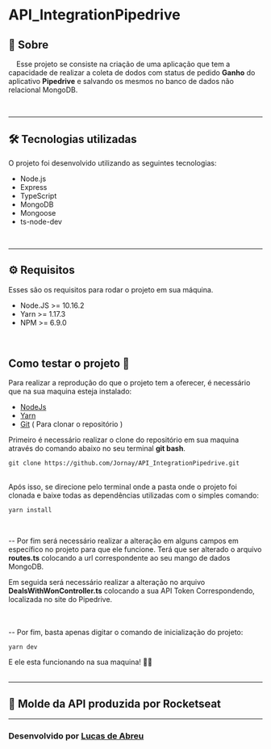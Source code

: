 # API_IntegrationPipedrive




## 📃 **Sobre**

&nbsp;&nbsp;&nbsp;&nbsp;Esse projeto se consiste na criação de uma aplicação que tem a capacidade de realizar a coleta de dodos com status de pedido **Ganho** do aplicativo **Pipedrive** e salvando os mesmos no banco de dados não relacional MongoDB. <br>

<br>

---

## 🛠 **Tecnologias utilizadas**

O projeto foi desenvolvido utilizando as seguintes tecnologias:

- Node.js
- Express
- TypeScript
- MongoDB
- Mongoose
- ts-node-dev
<br>

--- 

 ## ⚙ **Requisitos**

Esses são os requisitos para rodar o projeto em sua máquina.

- Node.JS >= 10.16.2
- Yarn >= 1.17.3
- NPM >= 6.9.0
<br> 

## **Como testar o projeto** 🔧

Para realizar a reprodução do que o projeto tem a oferecer, é necessário que na sua maquina esteja instalado:

- [NodeJs](https://nodejs.org/en/download/)
- [Yarn](https://classic.yarnpkg.com/en/docs/install/#windows-stable)
- [Git](https://git-scm.com/downloads)&nbsp;( Para clonar o repositório )

Primeiro é necessário realizar o clone do repositório em sua maquina através do comando abaixo no seu terminal **git bash**.

`git clone https://github.com/Jornay/API_IntegrationPipedrive.git`

<br>
Após isso, se direcione pelo terminal onde a pasta onde o projeto foi clonada e baixe todas as dependências utilizadas com o simples comando:

`yarn install`

<br>

 -- Por fim será necessário realizar a alteração em alguns campos em específico no projeto para que ele funcione.
Terá que ser alterado o arquivo **routes.ts** colocando a url correspondente ao seu mango de dados MongoDB.


Em seguida será necessário realizar a alteração no arquivo **DealsWithWonController.ts** colocando a sua API Token Correspondendo, localizada no site do Pipedrive.

<br>
<br>
-- Por fim, basta apenas digitar o comando de inicialização do projeto:

`yarn dev`

E ele esta funcionando na sua maquina! 🚀🚀
<br>
<br>

---
## 🔧 Molde da API produzida por Rocketseat
---
### Desenvolvido por [Lucas de Abreu](https://github.com/Jornay) 